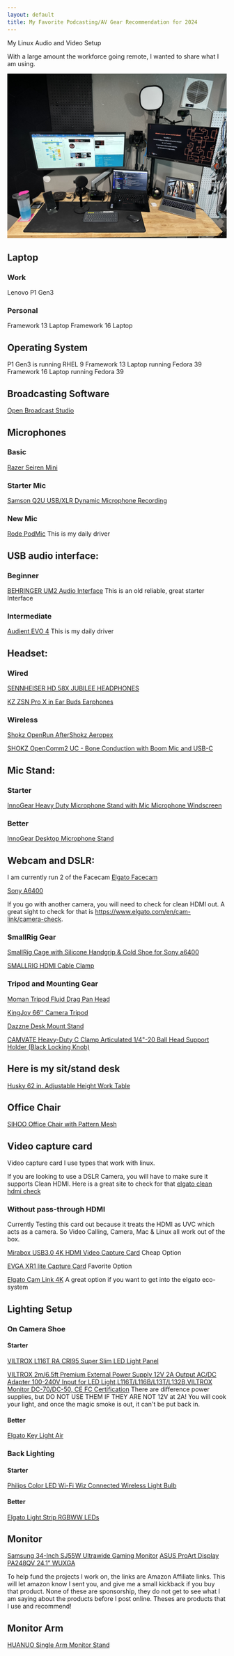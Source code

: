 ```yaml
---
layout: default
title: My Favorite Podcasting/AV Gear Recommendation for 2024
---
```


My Linux Audio and Video Setup

With a large amount the workforce going remote, I wanted to share what I am using.

<img src="./assets/css/Jscar-Desk_setup-2024.JPG">

## Laptop 

### Work 
Lenovo P1 Gen3

### Personal
Framework 13 Laptop
Framework 16 Laptop

## Operating System
P1 Gen3 is running RHEL 9
Framework 13 Laptop running Fedora 39
Framework 16 Laptop running Fedora 39

## Broadcasting Software
[Open Broadcast Studio](https://obsproject.com)


## Microphones

### Basic

[Razer Seiren Mini](https://amzn.to/3OXjXqw)

### Starter Mic

[Samson Q2U USB/XLR Dynamic Microphone Recording](https://amzn.to/3uU3hcH)

### New Mic

[Rode PodMic](https://amzn.to/3P0mWyo)
This is my daily driver

## USB audio interface:

### Beginner

[BEHRINGER UM2 Audio Interface](https://amzn.to/4bUd9Us)
This is an old reliable, great starter Interface

### Intermediate

[Audient EVO 4](https://amzn.to/42USA6k)
This is my daily driver


## Headset:

### Wired

[SENNHEISER HD 58X JUBILEE HEADPHONES](https://drop.com/buy/massdrop-x-sennheiser-hd-58x-jubilee-headphones)

[KZ ZSN Pro X in Ear Buds Earphones](https://amzn.to/3TgRy1l)

### Wireless

[Shokz OpenRun AfterShokz Aeropex](https://amzn.to/3AhkWKx)

[SHOKZ OpenComm2 UC - Bone Conduction with Boom Mic and USB-C](https://amzn.to/3TgRC15)

## Mic Stand:

### Starter

[InnoGear Heavy Duty Microphone Stand with Mic Microphone Windscreen](https://amzn.to/43KXcvR)

### Better

[InnoGear Desktop Microphone Stand](https://amzn.to/4aavKdt)


## Webcam and DSLR:

I am currently run 2 of the Facecam
[Elgato Facecam](https://amzn.to/3wzziXZ)


[Sony A6400](https://amzn.to/3uX2mYU)

If you go with another camera, you will need to check for clean HDMI out.
A great sight to check for that is https://www.elgato.com/en/cam-link/camera-check.

### SmallRig Gear

[SmallRig Cage with Silicone Handgrip & Cold Shoe for Sony a6400](https://amzn.to/3P1j4x0)

[SMALLRIG HDMI Cable Clamp](https://amzn.to/41fJoaZ)



### Tripod and Mounting Gear
[Moman Tripod Fluid Drag Pan Head](https://amzn.to/41fJoaZ)

[KingJoy 66'' Camera Tripod](https://amzn.to/41fJoaZ)

[Dazzne Desk Mount Stand](https://amzn.to/40rtitD)

[CAMVATE Heavy-Duty C Clamp Articulated 1/4"-20 Ball Head Support Holder (Black Locking Knob)](https://amzn.to/3oyibla)

## Here is my sit/stand desk
[Husky 62 in. Adjustable Height Work Table](https://www.homedepot.com/p/Husky-62-in-Adjustable-Height-Work-Table-HOLT62XDB12/301810799)

## Office Chair 
[SIHOO Office Chair with Pattern Mesh](https://amzn.to/43LW0s4)

## Video capture card
Video capture card I use types that work with linux.

If you are looking to use a DSLR Camera,
you will have to make sure it supports Clean HDMI.
Here is a great site to check for that [elgato clean hdmi check](https://www.elgato.com/en/cam-link/camera-check)

### Without pass-through HDMI

Currently Testing this card out because it treats the HDMI as UVC which acts as a camera.
So Video Calling, Camera, Mac & Linux all work out of the box.

[Mirabox USB3.0 4K HDMI Video Capture Card](https://amzn.to/42TZ9Gd)
Cheap Option

[EVGA XR1 lite Capture Card](https://amzn.to/3IjocZY)
Favorite Option

[Elgato Cam Link 4K](https://amzn.to/42YPZbw)
A great option if you want to get into the elgato eco-system


## Lighting Setup

### On Camera Shoe

#### Starter

[VILTROX L116T RA CRI95 Super Slim LED Light Panel](https://amzn.to/49wuRff)

[VILTROX 2m/6.5ft Premium External Power Supply 12V 2A Output AC/DC Adapter 100-240V Input for LED Light,L116T/L116B/L13T/L132B,VILTROX Monitor DC-70/DC-50, CE FC Certification](https://amzn.to/42WRDdA)
There are difference power supplies, but DO NOT USE THEM IF THEY ARE NOT 12V at 2A!
You will cook your light, and once the magic smoke is out, it can't be put back in.

#### Better

[Elgato Key Light Air](https://amzn.to/3SZ74NO)

### Back Lighting

#### Starter

[Philips Color LED Wi-Fi Wiz Connected Wireless Light Bulb](https://amzn.to/48B51FJ)
#### Better

[Elgato Light Strip RGBWW LEDs](https://amzn.to/3SVv5We)


## Monitor

[Samsung 34-Inch SJ55W Ultrawide Gaming Monitor](https://amzn.to/4c8qhpl)
[ASUS ProArt Display PA248QV 24.1” WUXGA](https://amzn.to/3IiVZCq)

To help fund the projects I work on, the links are Amazon Affiliate links. This will let amazon know I sent you, and give me a small kickback if you buy that product. None of these are sponsorship, they do not get to see what I am saying about the products before I post online. Theses are products that I use and recommend!


## Monitor Arm

[HUANUO Single Arm Monitor Stand](https://amzn.to/42VvZqa)
